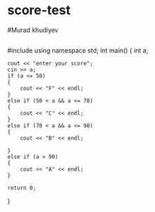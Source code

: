 # score-test
#Murad khudiyev
##
#include<iostream>
using namespace std;
int main() {
	int a;
	
	cout << "enter your score";
	cin >> a;
	if (a <= 50)
	{
		cout << "F" << endl;
	}
	else if (50 < a && a <= 70)
	{
		cout << "C" << endl;
	}
	else if (70 < a && a <= 90)
	{
		cout << "B" << endl;

	}
	else if (a > 90)
	{
		cout << "A" << endl;
	}

	return 0;
}
